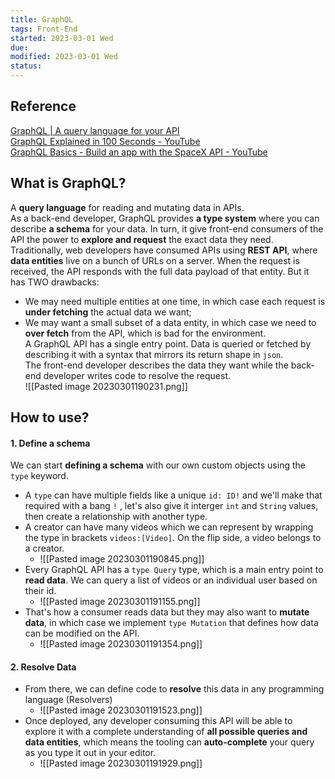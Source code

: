 ```yaml
---
title: GraphQL
tags: Front-End   
started: 2023-03-01 Wed
due: 
modified: 2023-03-01 Wed
status: 
---
```

## Reference
[GraphQL | A query language for your API](https://graphql.org/)  
[GraphQL Explained in 100 Seconds - YouTube](https://www.youtube.com/watch?v=eIQh02xuVw4)  
[GraphQL Basics - Build an app with the SpaceX API - YouTube](https://www.youtube.com/watch?v=7wzR4Ig5pTI)
## What is GraphQL?
A **query language** for reading and mutating data in APIs.  
As a back-end developer, GraphQL provides **a type system** where you can describe **a schema** for your data. In turn, it give front-end consumers of the API the power to **explore and request** the exact data they need.  
Traditionally, web developers have consumed APIs using **REST API**, where **data entities** live on a bunch of URLs on a server. When the request is received, the API responds with the full data payload of that entity. But it has TWO drawbacks:
- We may need multiple entities at one time, in which case each request is **under fetching** the actual data we want;
- We may want a small subset of a data entity, in which case we need to **over fetch** from the API, which is bad for the environment.  
A GraphQL API has a single entry point. Data is queried or fetched by describing it with a syntax that mirrors its return shape in `json`.  
The front-end developer describes the data they want while the back-end developer writes code to resolve the request.  
![[Pasted image 20230301190231.png]]
## How to use?
#### 1. Define a schema
We can start **defining a schema** with our own custom objects using the `type` keyword. 
- A `type` can have multiple fields like a unique `id: ID!` and we'll make that required with a bang `!` , let's also give it interger `int` and `String` values, then create a relationship with another type. 
- A creator can have many videos which we can represent by wrapping the type in brackets `videos:[Video]`. On the flip side, a video belongs to a creator.
	- ![[Pasted image 20230301190845.png]]
- Every GraphQL API has a `type Query` type,  which is a main entry point to **read data**. We can query a list of videos or an individual user based on their id. 
	- ![[Pasted image 20230301191155.png]]
- That's how a consumer reads data but they may also want to **mutate data**, in which case we implement `type Mutation` that defines how data can be modified on the API.
	- ![[Pasted image 20230301191354.png]]
#### 2. Resolve Data
- From there, we can define code to **resolve** this data in any programming language (Resolvers)
	- ![[Pasted image 20230301191523.png]]
- Once deployed, any developer consuming this API will be able to explore it with a complete understanding of **all possible queries and data entities**, which means the tooling can **auto-complete** your query as you type it out in your editor.
	- ![[Pasted image 20230301191929.png]]